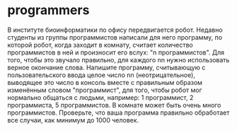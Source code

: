 # programmers
В институте биоинформатики по офису передвигается робот.
Недавно студенты из группы программистов написали для него программу, по которой робот, когда заходит в комнату,
считает количество программистов в ней и произносит его вслух: "n программистов".
Для того, чтобы это звучало правильно, для каждого nn нужно использовать верное окончание слова.
Напишите программу, считывающую с пользовательского ввода целое число nn (неотрицательное),
выводящее это число в консоль вместе с правильным образом изменённым словом "программист",
для того, чтобы робот мог нормально общаться с людьми, например: 1 программист, 2 программиста, 5 программистов.
В комнате может быть очень много программистов. Проверьте, что ваша программа правильно обработает все случаи,
как минимум до 1000 человек.

